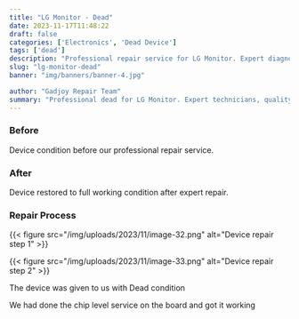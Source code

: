 ```yaml
---
title: "LG Monitor - Dead"
date: 2023-11-17T11:48:22
draft: false
categories: ['Electronics', 'Dead Device']
tags: ['dead']
description: "Professional repair service for LG Monitor. Expert diagnosis and quality repairs in Bangalore."
slug: "lg-monitor-dead"
banner: "img/banners/banner-4.jpg"

author: "Gadjoy Repair Team"
summary: "Professional dead for LG Monitor. Expert technicians, quality parts, warranty included."
---
```



### Before

Device condition before our professional repair service.

### After

Device restored to full working condition after expert repair.

### Repair Process

{{< figure src="/img/uploads/2023/11/image-32.png" alt="Device repair step 1" >}}

{{< figure src="/img/uploads/2023/11/image-33.png" alt="Device repair step 2" >}}


The device was given to us with Dead condition

We had done the chip level service on the board and got it working